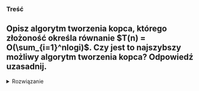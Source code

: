 ### Treść
Opisz algorytm tworzenia kopca, którego złożoność określa równanie $T(n) = O(\sum_{i=1}^nlogi)$. Czy jest to najszybszy możliwy algorytm tworzenia kopca? Odpowiedź uzasadnij.
------
<details><summary>Rozwiązanie</summary>
<p>
